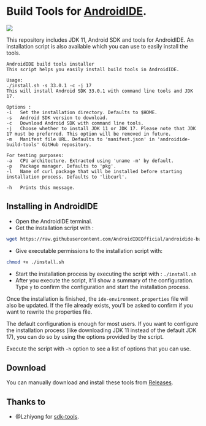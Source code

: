 # Build Tools for [AndroidIDE](https://github.com/AndroidIDEOfficial/AndroidIDE).
<a href="https://github.com/AndroidIDEOfficial/AndroidIDE"><img src="https://androidide.com/github/img/androidide.php?part&for-the-badge"/></a><br>

This repository includes JDK 11, Android SDK and tools for AndroidIDE. An installation script is also available which you can use to easily install the tools.
```
AndroidIDE build tools installer
This script helps you easily install build tools in AndroidIDE.

Usage:
./install.sh -s 33.0.1 -c -j 17
This will install Android SDK 33.0.1 with command line tools and JDK 17.

Options :
-i   Set the installation directory. Defaults to $HOME.
-s   Android SDK version to download.
-c   Download Android SDK with command line tools.
-j   Choose whether to install JDK 11 or JDK 17. Please note that JDK 17 must be preferred. This option will be removed in future.
-m   Manifest file URL. Defaults to 'manifest.json' in 'androidide-build-tools' GitHub repository.

For testing purposes:
-a   CPU architecture. Extracted using 'uname -m' by default.
-p   Package manager. Defaults to 'pkg'.
-l   Name of curl package that will be installed before starting installation process. Defaults to 'libcurl'.

-h   Prints this message.
```

## Installing in AndroidIDE
- Open the AndroidIDE terminal.
- Get the installation script with :
```bash
wget https://raw.githubusercontent.com/AndroidIDEOfficial/androidide-build-tools/main/install.sh
```
- Give executable permissions to the installation script with:
```bash
chmod +x ./install.sh
```
- Start the installation process by executing the script with : `./install.sh`
- After you execute the script, it'll show a summary of the configuration. Type `y` to confirm the configuration and start the installation process.

Once the installation is finished, the `ide-environment.properties` file will also be updated. If the file already exists, you'll be asked to confirm if you want to rewrite the properties file.

The default configuration is enough for most users. If you want to configure the installation process (like downloading JDK 11 instead of the default JDK 17), you can do so by using the options provided by the script.

Execute the script with `-h` option to see a list of options that you can use.

## Download
You can manually download and install these tools from [Releases](https://github.com/AndroidIDEOfficial/androidide-build-tools/releases).

## Thanks to
- @Lzhiyong for [sdk-tools](https://github.com/Lzhiyong/sdk-tools).
